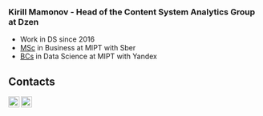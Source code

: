 ### Kirill Mamonov - Head of the Content System Analytics Group at Dzen

- Work in DS since 2016
- [MSc](https://sber.pro/publication/sber-i-mfti-uchredili-fiztekh-shkolu-biznesa-vysokikh-tekhnologii) in Business at MIPT with Sber
- [BCs](https://mipt.ru/education/chairs/da/education/bachelor/) in Data Science at MIPT with Yandex


## Contacts

[<img align="left" alt="Kirill Mamonov | LinkedIn" width="22px" src="https://upload.wikimedia.org/wikipedia/commons/thumb/c/c9/Linkedin.svg/1200px-Linkedin.svg.png" />][linkedin]
[<img align="left" alt="Kirill Mamonov | habr" width="22px" src="https://habrastorage.org/r/w1560/webt/f1/lq/ka/f1lqkaveikdfqkb_rip_4vq4s_8.png" />][habr]

<!--
## Significant links
- [Repo name](https://github.com/krimmkr/) [[article]](https://habr.com/ru/company/)

Here are some ideas to get you started:

- 🔭 I’m currently working on ...
- 🌱 I’m currently learning ...
- 👯 I’m looking to collaborate on ...
- 🤔 I’m looking for help with ...
- 💬 Ask me about ...
- 📫 How to reach me: ...
- 😄 Pronouns: ...
- ⚡ Fun fact: ...
-->

[linkedin]: https://www.linkedin.com/in/kmamonov
[habr]: https://habr.com/ru/users/kmamonov
